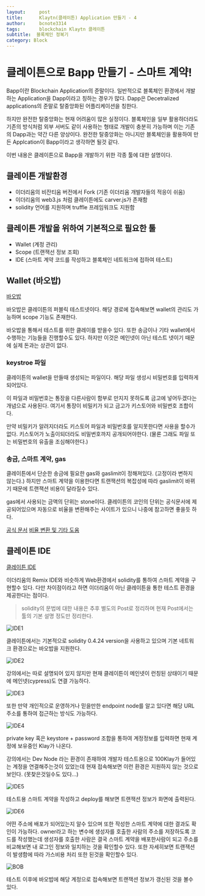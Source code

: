 ```yaml
---
layout:     post
title:      Klaytn(클레이튼) Application 만들기 - 4
author:     bcnote3314
tags: 		blockchain Klaytn 클레이튼
subtitle:  블록체인 정복기	
category: Block
---
```



# 클레이튼으로 Bapp 만들기 - 스마트 계약!

Bapp이란 Blockchain Application의 준말이다. 
일반적으로 블록체인 환경에서 개발하는 Application을 Dapp이라고 칭하는 경우가 많다.
Dapp은 Decetralized applications의 준말로 탈중앙화된 어플리케이션을 칭한다.

하지만 완전한 탈중앙화는 현재 어려움이 많은 실정이다. 블록체인을 일부 활용하더라도 기존의 방식처럼 외부 서버도 같이 사용하는 형태로 개발이 충분히 가능하며 이는 기존의 Dapp과는 약간 다른 양상이다.
완전한 탈중앙화는 아니지만 블록체인을 활용하여 만든 Applcation이 Bapp이라고 생각하면 될것 같다.

이번 내용은 클레이튼으로 Bapp을 개발하기 위한 각종 툴에 대한 설명이다.

## 클레이튼 개발환경

- 이더리움의 비잔티움 버전에서 Fork (기존 이더리움 개발자들의 적응이 쉬움)
- 이더리움의 web3.js 처럼 클레이튼에도 carver.js가 존재함
- solidity 언어를 지원하며 truffle 프레임워크도 지원함

## 클레이튼 개발을 위하여 기본적으로 필요한 툴

- Wallet (계정 관리)
- Scope (트랜잭선 정보 조회)
- IDE (스마트 계약 코드를 작성하고 블록체인 네트워크에 접하여 테스트)

## Wallet (바오밥)

[바오밥](https://baobab.wallet.klaytn.com)

바오밥은 클레이튼의 퍼블릭 테스트넷이다. 
해당 경로에 접속해보면 wallet의 관리도 가능하며 scope 기능도 존재한다.

바오밥을 통해서 테스트를 위한 클레이를 받을수 있다.
또한 송금이나 기타 wallet에서 수행하는 기능들을 진행할수도 있다. 하지만 이것은 메인넷이 아닌 테스트 넷이기 때문에 실제 돈과는 상관이 없다.

### keystroe 파일

클레이튼의 wallet을 만들때 생성되는 파일이다. 해당 파일 생성시 비밀번호를 입력하게 되어있다.

이 파일과 비밀번호는 통장을 다른사람이 함부로 만지지 못하도록 금고에 넣어두겠다는 개념으로 사용된다.
여기서 통장이 비밀키가 되고 금고가 키스토어와 비밀번호 조합이다.

만약 비밀키가 알려지더라도 키스토어 파일과 비밀번호를 알지못한다면 사용을 할수가 없다.
키스토어가 노출이되더라도 비밀번호까지 공개되어야한다. (물론 그래도 파일 또는 비밀번호의 유출을 조심해야한다.)

### 송금, 스마트 계약, gas

클레이튼에서 단순한 송금에 필요한 gas와 gaslimit이 정해져있다. (고정이라 변하지 않는다.)
하지만 스마트 계약을 이용한다면 트랜잭션의 복잡성에 따라 gaslimit이 바뀌기 때문에 트랜잭션 비용이 달라질수 있다.

gas에서 사용되는 금액의 단위는 stone이다. 클레이튼의 코인의 단위는 공식문서에 제공되어있으며 자동으로 비율을 변환해주는 사이트가 있으니 나중에 참고하면 좋을듯 하다.

[공식 문서](https://docs.klaytn.com)
[비율 변환 및 기타 도움](https://blockchains.tools/pebConverter?l=KLAY)


## 클레이튼 IDE

[클레이튼 IDE](http://ide.klaytn.com/)

이더리움의 Remix IDE와 비슷하게 Web환경에서 solidity를 통하여 스마트 계약을 구현할수 있다.
다만 차이점이라고 하면 이더리움이 아닌 클레이튼을 통한 테스트 환경을 제공한다는 점이다.

> solidity의 문법에 대한 내용은 추후 별도의 Post로 정리하며 현재 Post에서는 툴의 기본 설명 정도만 정리한다.

![IDE1](http://drive.google.com/uc?export=view&id=1se74gZLRgs8m21PuGpzFQZvATiW7OQ2U)

클레이튼에서는 기본적으로 solidity 0.4.24 version을 사용하고 있으며 기본 네트워크 환경으로는 바오밥을 지원한다.

![IDE2](http://drive.google.com/uc?export=view&id=1Wlor-5zRaXT30xfvVf5eOG0RH2R3TYV_)

강의에서는 따로 설명되어 있지 않지만 현재 클레이튼이 메인넷이 런칭된 상태이기 때문에 메인넷(cypress)도 연결 가능하다.

![IDE3](http://drive.google.com/uc?export=view&id=19AZyHQHcg_6hk1i_dR7OpxAtTRmB9rhD)

또한 만약 개인적으로 운영하거나 믿을만한 endpoint node를 알고 있다면 해당 URL 주소를 통하여 접근하는 방식도 가능하다.

![IDE4](http://drive.google.com/uc?export=view&id=1b53aOE3PshdpbXW8XeUoDS2OkXq7Frgk)

private key 혹은 keystore + password 조합을 통하여 계정정보를 입력하면 현재 계정에 보유중인 Klay가 나온다.

강의에서는 Dev Node 라는 환경이 존재하여 개발자 테스트용으로 100Klay가 들어있는 계정을 연결해주는것이 있었는데 현재 접속해보면 이런 환경은 지원하지 않는 것으로 보인다. (못찾은것일수도 있다...)

![IDE5](http://drive.google.com/uc?export=view&id=1ir0GC2cmvUr5EPXAVY48EMZosCTNAYLQ)

테스트용 스마트 계약을 작성하고 deploy를 해보면 트랜잭션 정보가 화면에 출력된다.

![IDE6](http://drive.google.com/uc?export=view&id=15_oxl-H618G2rqUhCmxEWF84JZMxZORD)

어떤 주소에 배포가 되어있는지 알수 있으며 또한 작성한 스마트 계약에 대한 결과도 확인이 가능하다.
owner라고 하는 변수에 생성자를 호출한 사람의 주소를 저장하도록 코드를 작성했는데 생성자를 호출한 사람은 결국 스마트 계약을 배포한사람이 되고 주소를 비교해보면 내 로그인 정보와 일치하는 것을 확인할수 있다.
또한 자세히보면 트랜잭션이 발생함에 따라 가스비용 처리 또한 된것을 확인할수 있다.

![BOB](http://drive.google.com/uc?export=view&id=14NiGxzl1uxVSa56LY2Yb3re_EtL6OpWG)

테스트 이후에 바오밥에 해당 계정으로 접속해보면 트랜잭션 정보가 갱신된 것을 볼수 있다. 
